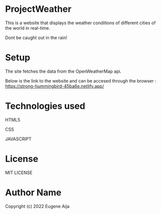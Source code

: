 # ProjectWeather

This is a website that displays the weather conditions of different cities of the world in real-time.

Dont be caught out in the rain!

# Setup

The site fetches the data from the OpenWeatherMap api.

Below is the link to the website and can be accesed through the browser
: https://strong-hummingbird-45ba6e.netlify.app/

# Technologies used
  HTML5
  
  CSS
  
  JAVASCRIPT
  
# License

MIT LICENSE

# Author Name

Copyright (c) 2022 Eugene Aija
